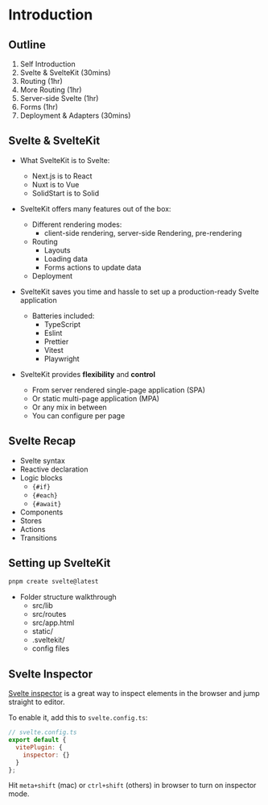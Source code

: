 # Introduction

## Outline

1. Self Introduction
2. Svelte & SvelteKit (30mins)
3. Routing (1hr)
4. More Routing (1hr)
5. Server-side Svelte (1hr)
6. Forms (1hr)
7. Deployment & Adapters (30mins)

## Svelte & SvelteKit

- What SvelteKit is to Svelte:
  - Next.js is to React
  - Nuxt is to Vue
  - SolidStart is to Solid

- SvelteKit offers many features out of the box:
  - Different rendering modes:
    - client-side rendering, server-side Rendering, pre-rendering
  - Routing
    - Layouts
    - Loading data
    - Forms actions to update data
  - Deployment
- SvelteKit saves you time and hassle to set up a production-ready Svelte application
  - Batteries included:
    - TypeScript
    - Eslint
    - Prettier
    - Vitest
    - Playwright
- SvelteKit provides **flexibility** and **control**
  - From server rendered single-page application (SPA)
  - Or static multi-page application (MPA)
  - Or any mix in between
  - You can configure per page

## Svelte Recap

- Svelte syntax
- Reactive declaration
- Logic blocks
  - `{#if}`
  - `{#each}`
  - `{#await}` 
- Components
- Stores
- Actions
- Transitions

## Setting up SvelteKit

```sh
pnpm create svelte@latest
```

- Folder structure walkthrough
  - src/lib
  - src/routes
  - src/app.html
  - static/
  - .sveltekit/
  - config files

## Svelte Inspector

[Svelte inspector](https://github.com/sveltejs/vite-plugin-svelte/blob/main/docs/inspector.md) is a great way to inspect elements in the browser and jump straight to editor.

To enable it, add this to `svelte.config.ts`:

```js
// svelte.config.ts
export default {
  vitePlugin: {
    inspector: {}
  }
};
```

Hit `meta+shift` (mac) or `ctrl+shift` (others) in browser to turn on inspector mode.